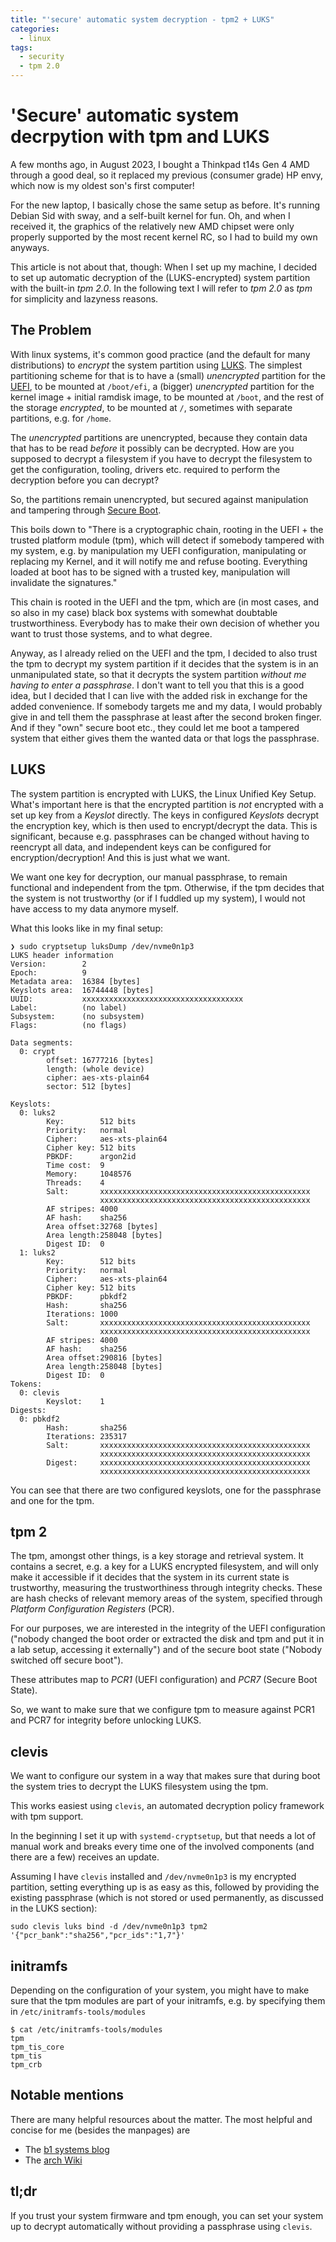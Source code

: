 ```yaml
---
title: "'secure' automatic system decryption - tpm2 + LUKS"
categories:
  - linux
tags:
  - security
  - tpm 2.0
---
```


# 'Secure' automatic system decrpytion with tpm and LUKS

A few months ago, in August 2023, I bought a Thinkpad t14s Gen 4 AMD through a
good deal, so it replaced my previous (consumer grade) HP envy, which now is my
oldest son's first computer!

For the new laptop, I basically chose the same setup as before. It's running
Debian Sid with sway, and a self-built kernel for fun. Oh, and when I received
it, the graphics of the relatively new AMD chipset were only properly supported
by the most recent kernel RC, so I had to build my own anyways.

This article is not about that, though: When I set up my machine, I decided to
set up automatic decryption of the (LUKS-encrypted) system partition with the
built-in _tpm 2.0_. In the following text I will refer to _tpm 2.0_ as _tpm_
for simplicity and lazyness reasons.

## The Problem

With linux systems, it's common good practice (and the default for many
distributions) to _encrypt_ the system partition using
[LUKS](https://en.wikipedia.org/wiki/Linux_Unified_Key_Setup). The simplest
partitioning scheme for that is to have a (small) _unencrypted_ partition for
the
[UEFI](https://de.wikipedia.org/wiki/Unified_Extensible_Firmware_Interface), to
be mounted at `/boot/efi`, a (bigger) _unencrypted_ partition for the kernel
image + initial ramdisk image, to be mounted at `/boot`, and the rest of the
storage _encrypted_, to be mounted at `/`, sometimes with separate partitions,
e.g. for `/home`.

The _unencrypted_ partitions are unencrypted, because they contain data that
has to be read _before_ it possibly can be decrypted. How are you supposed to
decrypt a filesystem if you have to decrypt the filesystem to get the
configuration, tooling, drivers etc. required to perform the decryption before
you can decrypt?

So, the partitions remain unencrypted, but secured against manipulation and
tampering through [Secure
Boot](https://en.wikipedia.org/wiki/UEFI#Secure_Boot).

This boils down to "There is a cryptographic chain, rooting in the UEFI + the
trusted platform module (tpm), which will detect if somebody tampered with my
system, e.g. by manipulation my UEFI configuration, manipulating or replacing
my Kernel, and it will notify me and refuse booting. Everything loaded at boot
has to be signed with a trusted key, manipulation will invalidate the
signatures."

This chain is rooted in the UEFI and the tpm, which are (in most cases, and so
also in my case) black box systems with somewhat doubtable trustworthiness.
Everybody has to make their own decision of whether you want to trust those
systems, and to what degree.

Anyway, as I already relied on the UEFI and the tpm, I decided to also trust
the tpm to decrypt my system partition if it decides that the system is in an
unmanipulated state, so that it decrypts the system partition _without me
having to enter a passphrase_. I don't want to tell you that this is a good
idea, but I decided that I can live with the added risk in exchange for the
added convenience. If somebody targets me and my data, I would probably give in
and tell them the passphrase at least after the second broken finger. And if
they "own" secure boot etc., they could let me boot a tampered system that
either gives them the wanted data or that logs the passphrase.

## LUKS

The system partition is encrypted with LUKS, the Linux Unified Key Setup.
What's important here is that the encrypted partition is _not_ encrypted with a
set up key from a _Keyslot_ directly. The keys in configured _Keyslots_ decrypt
the encryption key, which is then used to encrypt/decrypt the data. This is
significant, because e.g. passphrases can be changed without having to
reencrypt all data, and independent keys can be configured for
encryption/decryption! And this is just what we want.

We want one key for decryption, our manual passphrase, to remain functional and
independent from the tpm. Otherwise, if the tpm decides that the system is not
trustworthy (or if I fuddled up my system), I would not have access to my data
anymore myself.

What this looks like in my final setup:

```text
❯ sudo cryptsetup luksDump /dev/nvme0n1p3
LUKS header information
Version:        2
Epoch:          9
Metadata area:  16384 [bytes]
Keyslots area:  16744448 [bytes]
UUID:           xxxxxxxxxxxxxxxxxxxxxxxxxxxxxxxxxxxx
Label:          (no label)
Subsystem:      (no subsystem)
Flags:          (no flags)

Data segments:
  0: crypt
        offset: 16777216 [bytes]
        length: (whole device)
        cipher: aes-xts-plain64
        sector: 512 [bytes]

Keyslots:
  0: luks2
        Key:        512 bits
        Priority:   normal
        Cipher:     aes-xts-plain64
        Cipher key: 512 bits
        PBKDF:      argon2id
        Time cost:  9
        Memory:     1048576
        Threads:    4
        Salt:       xxxxxxxxxxxxxxxxxxxxxxxxxxxxxxxxxxxxxxxxxxxxxxx
                    xxxxxxxxxxxxxxxxxxxxxxxxxxxxxxxxxxxxxxxxxxxxxxx
        AF stripes: 4000
        AF hash:    sha256
        Area offset:32768 [bytes]
        Area length:258048 [bytes]
        Digest ID:  0
  1: luks2
        Key:        512 bits
        Priority:   normal
        Cipher:     aes-xts-plain64
        Cipher key: 512 bits
        PBKDF:      pbkdf2
        Hash:       sha256
        Iterations: 1000
        Salt:       xxxxxxxxxxxxxxxxxxxxxxxxxxxxxxxxxxxxxxxxxxxxxxx
                    xxxxxxxxxxxxxxxxxxxxxxxxxxxxxxxxxxxxxxxxxxxxxxx
        AF stripes: 4000
        AF hash:    sha256
        Area offset:290816 [bytes]
        Area length:258048 [bytes]
        Digest ID:  0
Tokens:
  0: clevis
        Keyslot:    1
Digests:
  0: pbkdf2
        Hash:       sha256
        Iterations: 235317
        Salt:       xxxxxxxxxxxxxxxxxxxxxxxxxxxxxxxxxxxxxxxxxxxxxxx
                    xxxxxxxxxxxxxxxxxxxxxxxxxxxxxxxxxxxxxxxxxxxxxxx
        Digest:     xxxxxxxxxxxxxxxxxxxxxxxxxxxxxxxxxxxxxxxxxxxxxxx
                    xxxxxxxxxxxxxxxxxxxxxxxxxxxxxxxxxxxxxxxxxxxxxxx
```

You can see that there are two configured keyslots, one for the passphrase and
one for the tpm.

## tpm 2

The tpm, amongst other things, is a key storage and retrieval system. It
contains a secret, e.g. a key for a LUKS encrypted filesystem, and will only
make it accessible if it decides that the system in its current state is
trustworthy, measuring the trustworthiness through integrity checks. These are
hash checks of relevant memory areas of the system, specified through _Platform
Configuration Registers_ (PCR).

For our purposes, we are interested in the integrity of the UEFI configuration
("nobody changed the boot order or extracted the disk and tpm and put it in a
lab setup, accessing it externally") and of the secure boot state ("Nobody
switched off secure boot").

These attributes map to _PCR1_ (UEFI configuration) and _PCR7_ (Secure Boot
State).

So, we want to make sure that we configure tpm to measure against PCR1 and PCR7
for integrity before unlocking LUKS.

## clevis

We want to configure our system in a way that makes sure that during boot the
system tries to decrypt the LUKS filesystem using the tpm.

This works easiest using `clevis`, an automated decryption policy framework
with tpm support.

In the beginning I set it up with `systemd-cryptsetup`, but that needs a lot of
manual work and breaks every time one of the involved components (and there are
a few) receives an update.

Assuming I have `clevis` installed and `/dev/nvme0n1p3` is my encrypted
partition, setting everything up is as easy as this, followed by providing the
existing passphrase (which is not stored or used permanently, as discussed in
the LUKS section):

```text
sudo clevis luks bind -d /dev/nvme0n1p3 tpm2 '{"pcr_bank":"sha256","pcr_ids":"1,7"}'
```

## initramfs

Depending on the configuration of your system, you might have to make sure that
the tpm modules are part of your initramfs, e.g. by specifying them in
`/etc/initramfs-tools/modules`

```text
$ cat /etc/initramfs-tools/modules
tpm
tpm_tis_core
tpm_tis
tpm_crb
```

## Notable mentions

There are many helpful resources about the matter.
The most helpful and concise for me (besides the manpages) are

- The [b1 systems blog](https://blog.b1-systems.de/teil-3-datentrager-mit-tpm-und-luks-ver-und-entschlusseln-zusammenfassung-und-fazit)
- The [arch Wiki](https://wiki.archlinux.org/title/Trusted_Platform_Module)

## tl;dr

If you trust your system firmware and tpm enough, you can set your system up to
decrypt automatically without providing a passphrase using `clevis`.
